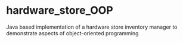 # hardware_store_OOP
Java based implementation of a hardware store inventory manager to demonstrate aspects of object-oriented programming
